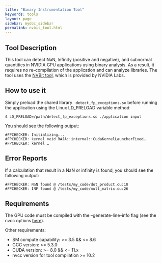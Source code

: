 ```yaml
---
title: "Binary Instrumentation Tool"
keywords: tools
layout: page
sidebar: mydoc_sidebar
permalink: nvbit_tool.html
---
```


## Tool Description

This tool can detect NaN, Infinity (positive and negative), and subnormal quantities in NVIDIA GPU applications using binary analysis. As a result, it requires no re-compilation of the application and can analyze libraries. The tool uses the [NVBit tool](https://github.com/NVlabs/NVBit), which is provided by NVIDIA Labs.

## How to use it

Simply preload the shared library ` detect_fp_exceptions.so` before running the application using the Linux LD_PRELOAD variable method:
```
$ LD_PRELOAD=/path/detect_fp_exceptions.so ./application input
```
You should see the following output:
```
#FPCHECKER: Initializing...
#FPCHECKER: kernel void RAJA::internal::CudaKernelLauncherFixed…
#FPCHECKER: kernel …
```
## Error Reports

If a calculation that result in a NaN or infinity is found, you should see the following output:
```
#FPCHECKER: NaN found @ /tests/my_code/dot_product.cu:18
#FPCHECKER: INF found @ /tests/my_code/mult_matrix.cu:26
```
## Requirements

The GPU code must be compiled with the –generate-line-info flag (see the nvcc options [here](https://docs.nvidia.com/cuda/cuda-compiler-driver-nvcc/index.html#options-for-altering-compiler-linker-behavior-generate-line-info)).

Other requirements:
- SM compute capability: >= 3.5 && <= 8.6
- GCC version: >= 5.3.0
- CUDA version: >= 8.0 && <= 11.x
- nvcc version for tool compilation >= 10.2
